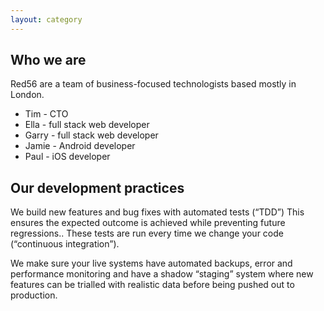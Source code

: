 ```yaml
---
layout: category
---
```


## Who we are

Red56 are a team of business-focused technologists based mostly in London.

* Tim - CTO
* Ella - full stack web developer
* Garry - full stack web developer
* Jamie - Android developer
* Paul - iOS developer

## Our development practices

We build new features and bug fixes with automated tests (“TDD”) This ensures the expected outcome is achieved while preventing future regressions.. These tests are run every time we change your code (“continuous integration”).

We make sure your live systems have automated backups, error and performance monitoring and have a shadow “staging” system where new features can be trialled with realistic data before being pushed out to production.

